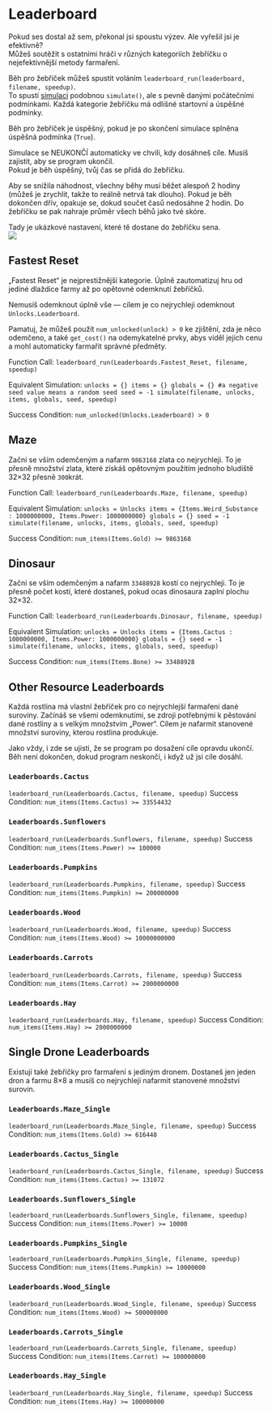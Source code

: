 # Leaderboard
Pokud ses dostal až sem, překonal jsi spoustu výzev. Ale vyřešil jsi je efektivně?  
Můžeš soutěžit s ostatními hráči v různých kategoriích žebříčku o nejefektivnější metody farmaření.

Běh pro žebříček můžeš spustit voláním `leaderboard_run(leaderboard, filename, speedup)`.  
To spustí [simulaci](docs/unlocks/simulation.md) podobnou `simulate()`, ale s pevně danými počátečními podmínkami. Každá kategorie žebříčku má odlišné startovní a úspěšné podmínky.

Běh pro žebříček je úspěšný, pokud je po skončení simulace splněna úspěšná podmínka (`True`). 

Simulace se NEUKONČÍ automaticky ve chvíli, kdy dosáhneš cíle. Musíš zajistit, aby se program ukončil.  
Pokud je běh úspěšný, tvůj čas se přidá do žebříčku.

Aby se snížila náhodnost, všechny běhy musí běžet alespoň 2 hodiny (můžeš je zrychlit, takže to reálně netrvá tak dlouho). Pokud je běh dokončen dřív, opakuje se, dokud součet časů nedosáhne 2 hodin. Do žebříčku se pak nahraje průměr všech běhů jako tvé skóre.

Tady je ukázkové nastavení, které tě dostane do žebříčku sena.  
![](LeaderboardSetup400)

## Fastest Reset
„Fastest Reset“ je nejprestižnější kategorie. Úplně zautomatizuj hru od jediné dlaždice farmy až po opětovné odemknutí žebříčků.

Nemusíš odemknout úplně vše — cílem je co nejrychleji odemknout `Unlocks.Leaderboard`.

Pamatuj, že můžeš použít `num_unlocked(unlock) > 0` ke zjištění, zda je něco odemčeno, a také `get_cost()` na odemykatelné prvky, abys viděl jejich cenu a mohl automaticky farmařit správné předměty.

Function Call:
`leaderboard_run(Leaderboards.Fastest_Reset, filename, speedup)`

Equivalent Simulation:
`unlocks = {}
items = {}
globals = {}
#a negative seed value means a random seed
seed = -1
simulate(filename, unlocks, items, globals, seed, speedup)`

Success Condition:
`num_unlocked(Unlocks.Leaderboard) > 0`

## Maze
Začni se vším odemčeným a nafarm `9863168` zlata co nejrychleji. To je přesně množství zlata, které získáš opětovným použitím jednoho bludiště 32×32 přesně `300`krát.

Function Call:
`leaderboard_run(Leaderboards.Maze, filename, speedup)`

Equivalent Simulation:
`unlocks = Unlocks
items = {Items.Weird_Substance : 1000000000, Items.Power: 1000000000}
globals = {}
seed = -1
simulate(filename, unlocks, items, globals, seed, speedup)`

Success Condition:
`num_items(Items.Gold) >= 9863168`

## Dinosaur
Začni se vším odemčeným a nafarm `33488928` kostí co nejrychleji. To je přesně počet kostí, které dostaneš, pokud ocas dinosaura zaplní plochu 32×32.

Function Call:
`leaderboard_run(Leaderboards.Dinosaur, filename, speedup)`

Equivalent Simulation:
`unlocks = Unlocks
items = {Items.Cactus : 1000000000, Items.Power: 1000000000}
globals = {}
seed = -1
simulate(filename, unlocks, items, globals, seed, speedup)`

Success Condition:
`num_items(Items.Bone) >= 33488928`

## Other Resource Leaderboards
Každá rostlina má vlastní žebříček pro co nejrychlejší farmaření dané suroviny. Začínáš se všemi odemknutími, se zdroji potřebnými k pěstování dané rostliny a s velkým množstvím „Power“. Cílem je nafarmit stanovené množství suroviny, kterou rostlina produkuje.

Jako vždy, i zde se ujisti, že se program po dosažení cíle opravdu ukončí. Běh není dokončen, dokud program neskončí, i když už jsi cíle dosáhl.

### `Leaderboards.Cactus`
`leaderboard_run(Leaderboards.Cactus, filename, speedup)`
Success Condition: `num_items(Items.Cactus) >= 33554432`

### `Leaderboards.Sunflowers`
`leaderboard_run(Leaderboards.Sunflowers, filename, speedup)`
Success Condition: `num_items(Items.Power) >= 100000`

### `Leaderboards.Pumpkins`
`leaderboard_run(Leaderboards.Pumpkins, filename, speedup)`
Success Condition: `num_items(Items.Pumpkin) >= 200000000`

### `Leaderboards.Wood`
`leaderboard_run(Leaderboards.Wood, filename, speedup)`
Success Condition: `num_items(Items.Wood) >= 10000000000`

### `Leaderboards.Carrots`
`leaderboard_run(Leaderboards.Carrots, filename, speedup)`
Success Condition: `num_items(Items.Carrot) >= 2000000000`

### `Leaderboards.Hay`
`leaderboard_run(Leaderboards.Hay, filename, speedup)`
Success Condition: `num_items(Items.Hay) >= 2000000000`

## Single Drone Leaderboards
Existují také žebříčky pro farmaření s jediným dronem. Dostaneš jen jeden dron a farmu 8×8 a musíš co nejrychleji nafarmit stanovené množství surovin.

### `Leaderboards.Maze_Single`
`leaderboard_run(Leaderboards.Maze_Single, filename, speedup)`
Success Condition: `num_items(Items.Gold) >= 616448`

### `Leaderboards.Cactus_Single`
`leaderboard_run(Leaderboards.Cactus_Single, filename, speedup)`
Success Condition: `num_items(Items.Cactus) >= 131072`

### `Leaderboards.Sunflowers_Single`
`leaderboard_run(Leaderboards.Sunflowers_Single, filename, speedup)`
Success Condition: `num_items(Items.Power) >= 10000`

### `Leaderboards.Pumpkins_Single`
`leaderboard_run(Leaderboards.Pumpkins_Single, filename, speedup)`
Success Condition: `num_items(Items.Pumpkin) >= 10000000`

### `Leaderboards.Wood_Single`
`leaderboard_run(Leaderboards.Wood_Single, filename, speedup)`
Success Condition: `num_items(Items.Wood) >= 500000000`

### `Leaderboards.Carrots_Single`
`leaderboard_run(Leaderboards.Carrots_Single, filename, speedup)`
Success Condition: `num_items(Items.Carrot) >= 100000000`

### `Leaderboards.Hay_Single`
`leaderboard_run(Leaderboards.Hay_Single, filename, speedup)`
Success Condition: `num_items(Items.Hay) >= 100000000`